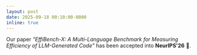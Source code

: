 ```yaml
---
layout: post
date: 2025-09-18 00:10:00-0000
inline: true
---
```


Our paper *"EffiBench-X: A Multi-Language Benchmark for Measuring Efficiency of LLM-Generated Code"* has been accepted into **NeurIPS'26** 🎉.
